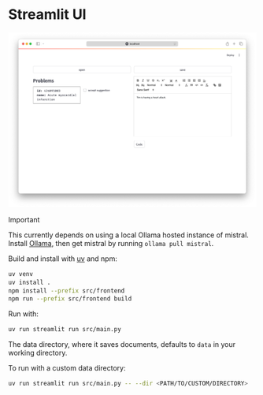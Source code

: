 # Streamlit UI

![ui](assets/ui.png)

> [!IMPORTANT]
> This currently depends on using a local Ollama hosted instance of mistral. Install [Ollama](https://ollama.com), then get mistral by running `ollama pull mistral`.

Build and install with [uv](https://github.com/astral-sh/uv) and npm:
```bash
uv venv
uv install .
npm install --prefix src/frontend
npm run --prefix src/frontend build
```

Run with:
```bash
uv run streamlit run src/main.py
```
The data directory, where it saves documents, defaults to `data` in your working directory.

To run with a custom data directory:
```bash
uv run streamlit run src/main.py -- --dir <PATH/TO/CUSTOM/DIRECTORY>
```
